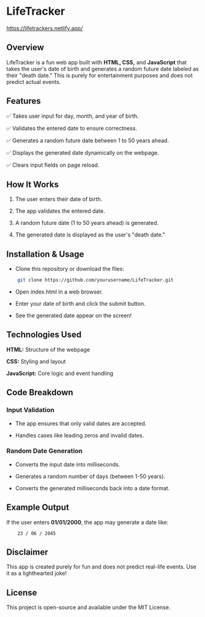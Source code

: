 # LifeTracker
https://lifetrackers.netlify.app/
  
## Overview

  

LifeTracker is a fun web app built with **HTML, CSS,** and **JavaScript** that takes the user's date of birth and generates a random future date labeled as their "death date." This is purely for entertainment purposes and does not predict actual events.

  

## Features

  

 ✅ Takes user input for day, month, and year of birth.

 ✅ Validates the entered date to ensure correctness.

 ✅ Generates a random future date between 1 to 50 years ahead.

 ✅ Displays the generated date dynamically on the webpage.

 ✅ Clears input fields on page reload.

  

## How It Works

  

1.  The user enters their date of birth.

  

2.  The app validates the entered date.

  

3.  A random future date (1 to 50 years ahead) is generated.

  

4. The generated date is displayed as the user's "death date."

  

## Installation & Usage

  

- Clone this repository or download the files:

  
```bash
	git clone https://github.com/yourusername/LifeTracker.git
```
  

- Open index.html in a web browser.

  

- Enter your date of birth and click the submit button.

  

- See the generated date appear on the screen!

  

## Technologies Used

  

**HTML:** Structure of the webpage

  

**CSS:** Styling and layout

  

**JavaScript:** Core logic and event handling

  

## Code Breakdown

  

### Input Validation

  

- The app ensures that only valid dates are accepted.

  

- Handles cases like leading zeros and invalid dates.

  

### Random Date Generation

  

- Converts the input date into milliseconds.

  

- Generates a random number of days (between 1-50 years).

  

- Converts the generated milliseconds back into a date format.

  

## Example Output

  

If the user enters **01/01/2000**, the app may generate a date like:

  

		23 / 06 / 2045

  
  
  

## Disclaimer
This app is created purely for fun and does not predict real-life events. Use it as a lighthearted joke!
##  License
This project is open-source and available under the MIT License.
